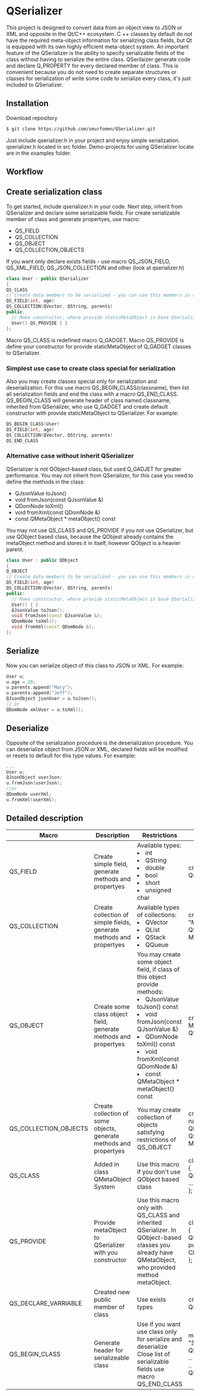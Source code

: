 # QSerializer 
This project is designed to convert data from an object view to JSON or XML and opposite in the Qt/C++ ecosystem. C ++ classes by default do not have the required meta-object information for serializing class fields, but Qt is equipped with its own highly efficient meta-object system.
An important feature of the QSerializer is the ability to specify serializable fields of the class without having to serialize the entire class. QSerilaizer generate code and declare Q_PROPERTY for every declared member of class. This is convenient because you do not need to create separate structures or classes for serialization of write some code to serialize every class, it's just included to QSerializer.

## Installation
Download repository
```bash
$ git clone https://github.com/smurfomen/QSerializer.git
```
Just include qserializer.h in your project and enjoy simple serialization. qserializer.h located in src folder.
Demo-projects for using QSerializer locate are in the examples folder.

## Workflow
## Create serialization class
To get started, include qserializer.h in your code.
Next step, inherit from QSerializer and declare some serializable fields.
For create serializable member of class and generate propertyes, use macro:
- QS_FIELD
- QS_COLLECTION
- QS_OBJECT
- QS_COLLECTION_OBJECTS

If you want only declare exists fields - use macro QS_JSON_FIELD, QS_XML_FIELD, QS_JSON_COLLECTION and other (look at qserializer.h)
```C++
class User : public QSerializer
{
QS_CLASS
// Create data members to be serialized - you can use this members in code
QS_FIELD(int, age)
QS_COLLECTION(QVector, QString, parents)
public:
  // Make constructor, where provide staticMetaObject in base QSerializer class
  User() QS_PROVIDE { }
};
```
Macro QS_CLASS is redefined macro Q_GADGET.
Macro QS_PROVIDE is define your constructor for provide staticMetaObject of Q_GADGET classes to QSerializer.

### Simplest use case to create class special for serialization
Also you may create classes special only for serialization and deserialization. For this use macro QS_BEGIN_CLASS(classname), then list all serialization fields and end the class with a macro QS_END_CLASS.
QS_BEGIN_CLASS will generate header of class named classname, inherited from QSerializer, who use Q_GADGET and create default constructor with provide staticMetaObject to QSerializer.
For example:
```C++
QS_BEGIN_CLASS(User)
QS_FIELD(int, age)
QS_COLLECTION(QVector, QString, parents)
QS_END_CLASS
```

### Alternative case without inherit QSerializer
QSerializer is not QObject-based class, but used Q_GADJET for greater performance. You may not inherit from QSerializer, for this case you need to define the methods in the class:
 - QJsonValue toJson()
 - void fromJson(const QJsonValue &)
 - QDomNode toXml()
 - void fromXml(const QDomNode &)
 - const QMetaObject * metaObject() const

You may not use QS_CLASS and QS_PROVIDE if you not use QSerializer, but use QObject based class, because the QObjest already contains the metaObject method and stores it in itself, however QObject is a heavier parent.
```C++
class User : public QObject
{
Q_OBJECT
// Create data members to be serialized - you can use this members in code
QS_FIELD(int, age)
QS_COLLECTION(QVector, QString, parents)
public:
  // Make constructor, where provide staticMetaObject in base QSerializer class
  User() { }
  QJsonValue toJson();
  void fromJson(const QJsonValue &);
  QDomNode toXml();
  void fromXml(const QDomNode &);
};
```

## **Serialize**
Now you can serialize object of this class to JSON or XML.
For example:
```C++
User u;
u.age = 20;
u.parents.append("Mary");
u.parents.append("Jeff");
QJsonObject jsonUser = u.toJson();
// or
QDomNode xmlUser = u.toXml();
```

## **Deserialize**
Opposite of the serialization procedure is the deserialization procedure.
You can deserialize object from JSON or XML, declared fields will be modified or resets to default for this type values.
For example:
```C++
...
User u;
QJsonObject userJson;
u.fromJson(userJson);
//or
QDomNode userXml;
u.fromXml(userXml);
```
## Detailed description
| Macro | Description | Restrictions | For example |
|-|-|-|-|
| QS_FIELD | Create simple field, generate methods and propertyes | Available types: <li>int</li> <li>QString</li> <li>double</li> <li>bool</li> <li>short</li> <li>unsigned char</li> | create field named "Digit" of int type</br> QS_FIELD(int, Digit) |
| QS_COLLECTION | Create collection of simple fields, generate methods and propertyes | Available types of collections: <li>QVector</li> <li>QList</li> <li>QStack</li> <li>QQueue</li> | create collection named "MyCollection" of QVector\<int\> type</br> QS_COLLECTION(QVector, int, MyCollection) |
| QS_OBJECT | Create some class object field, generate methods and propertyes | You may create some object field, if class of this object provide methods: <li>QJsonValue toJson() const</li> <li>void fromJson(const QJsonValue &)</li> <li>QDomNode toXml() const</li> <li>void fromXml(const QDomNode &)</li> <li>const QMetaObject * metaObject() const</li> | create some object "MyObject"  of MyClass type</br> QS_OBJECT(MyClass, MyObject) |
| QS_COLLECTION_OBJECTS | Create collection of some objects, generate methods and propertyes | You may create collection of objects satisfying restrictions of QS_OBJECT | create collection of some objects</br> named "MyObjectsCollection" of QList\<MyClass\> type QS_COLLECTION_OBJECTS(QList, MyClass, MyObjectsCollection) |
| QS_CLASS | Added in class QMetaObject System | Use this macro if you don't use QObject based class | class ClassName : public QSerializer { </br> QS_CLASS</br>  ...</br> }; |
| QS_PROVIDE | Provide metaObject to QSerializer with you constructor | Use this macro only with QS_CLASS and inherited QSerializer. In QObject-based classes you already have QMetaObject, who provided method metaObject. | class ClassName : public QSerializer { </br> QS_CLASS</br> public:</br> ClassName() QS_PROVIDE {}</br> }; |
| QS_DECLARE_VARRIABLE | Created new public member of class | Use exists types | create public member class [int Digit]</br> QS_DECLARE_VARIABLE(int, Digit) |
| QS_BEGIN_CLASS | Generate header for serializeable class | Use if you want use class only for serialize and deserialize Close list of serializable fields use macro QS_END_CLASS | make class named "SerializationClass"</br> QS_BEGIN_CLASS(SerializationClass)</br>..</br>..</br>QS_END_CLASS</br> |
